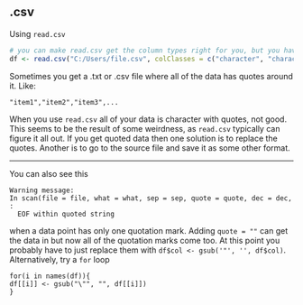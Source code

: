 ## .csv  
Using ```read.csv```  
```r
# you can make read.csv get the column types right for you, but you have to tell it
df <- read.csv("C:/Users/file.csv", colClasses = c("character", "character", "numeric", "numeric"), na.strings = "")
```

Sometimes you get a .txt or .csv file where all of the data has quotes around it. Like:  
```
"item1","item2","item3",...
```
When you use `read.csv` all of your data is character with quotes, not good. This seems to be the result of some weirdness, as `read.csv` typically can figure it all out. If you get quoted data then one solution is to replace the quotes. Another is to go to the source file and save it as some other format.

---

You can also see this
```
Warning message:
In scan(file = file, what = what, sep = sep, quote = quote, dec = dec,  :
  EOF within quoted string
  ```
  when a data point has only one quotation mark. Adding `quote = ""` can get the data in but now all of the quotation marks come too. At this point you probably have to just replace them with `df$col <- gsub('"', '', df$col)`. Alternatively, try a `for` loop
  ```
  for(i in names(df)){
  df[[i]] <- gsub("\"", "", df[[i]])
}
```

